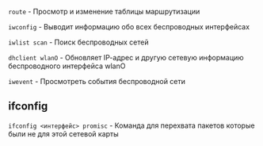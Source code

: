 ```route``` - Просмотр и изменение таблицы маршрутизации  

```iwconfig``` - Выводит информацию обо всех беспроводных интерфейсах  

```iwlist scan``` - Поиск беспроводных сетей  

```dhclient wlanO``` - Обновляет IР-адрес и другую сетевую информацию беспроводного интерфейса wlanO  

```iwevent``` - Просмотреть события беспроводной сети

## ifconfig
```ifconfig <интерфейс> promisc``` - Команда для перехвата пакетов которые были не для этой сетевой карты
